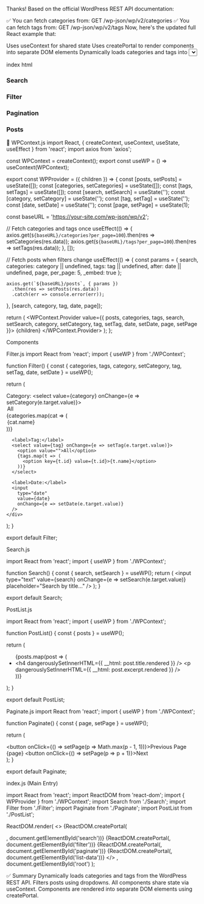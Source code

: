 Thanks! Based on the official WordPress REST API documentation:

✅ You can fetch categories from:
GET /wp-json/wp/v2/categories
✅ You can fetch tags from:
GET /wp-json/wp/v2/tags
Now, here's the updated full React example that:

Uses useContext for shared state
Uses createPortal to render components into separate DOM elements
Dynamically loads categories and tags into <select> dropdowns
Filters posts by selected category and tag
Applies search and date filtering
Supports pagination

index html

<!DOCTYPE html>
<html lang="en">
<head>
  <meta charset="UTF-8" />
  <title>WordPress React Portal App</title>
</head>
<body>
  <div id="root" style="display: none;"></div>

  <div id="search"><h3>Search</h3></div>
  <div id="filter"><h3>Filter</h3></div>
  <div id="paginate"><h3>Pagination</h3></div>
  <div id="list-data"><h3>Posts</h3></div>

  <script src="main.js"></script>
</body>
</html>


🧩 WPContext.js
import React, { createContext, useContext, useState, useEffect } from 'react';
import axios from 'axios';

const WPContext = createContext();
export const useWP = () => useContext(WPContext);

export const WPProvider = ({ children }) => {
  const [posts, setPosts] = useState([]);
  const [categories, setCategories] = useState([]);
  const [tags, setTags] = useState([]);
  const [search, setSearch] = useState('');
  const [category, setCategory] = useState('');
  const [tag, setTag] = useState('');
  const [date, setDate] = useState('');
  const [page, setPage] = useState(1);

  const baseURL = 'https://your-site.com/wp-json/wp/v2';

  // Fetch categories and tags once
  useEffect(() => {
    axios.get(`${baseURL}/categories?per_page=100`).then(res => setCategories(res.data));
    axios.get(`${baseURL}/tags?per_page=100`).then(res => setTags(res.data));
  }, []);

  // Fetch posts when filters change
  useEffect(() => {
    const params = {
      search,
      categories: category || undefined,
      tags: tag || undefined,
      after: date || undefined,
      page,
      per_page: 5,
      _embed: true
    };

    axios.get(`${baseURL}/posts`, { params })
      .then(res => setPosts(res.data))
      .catch(err => console.error(err));
  }, [search, category, tag, date, page]);

  return (
    <WPContext.Provider value={{
      posts, categories, tags,
      search, setSearch,
      category, setCategory,
      tag, setTag,
      date, setDate,
      page, setPage
    }}>
      {children}
    </WPContext.Provider>
  );
};

Components

Filter.js
import React from 'react';
import { useWP } from './WPContext';

function Filter() {
  const {
    categories, tags,
    category, setCategory,
    tag, setTag,
    date, setDate
  } = useWP();

  return (
    <div>
      <label>Category:</label>
      <select value={category} onChange={e => setCategory(e.target.value)}>
        <option value="">All</option>
        {categories.map(cat => (
          <option key={cat.id} value={cat.id}>{cat.name}</option>
        ))}
      </select>

      <label>Tag:</label>
      <select value={tag} onChange={e => setTag(e.target.value)}>
        <option value="">All</option>
        {tags.map(t => (
          <option key={t.id} value={t.id}>{t.name}</option>
        ))}
      </select>

      <label>Date:</label>
      <input
        type="date"
        value={date}
        onChange={e => setDate(e.target.value)}
      />
    </div>
  );
}

export default Filter;

Search.js

import React from 'react';
import { useWP } from './WPContext';

function Search() {
  const { search, setSearch } = useWP();
  return (
    <input
      type="text"
      value={search}
      onChange={e => setSearch(e.target.value)}
      placeholder="Search by title..."
    />
  );
}

export default Search;

PostList.js

import React from 'react';
import { useWP } from './WPContext';

function PostList() {
  const { posts } = useWP();

  return (
    <ul>
      {posts.map(post => (
        <li key={post.id}>
          <h4 dangerouslySetInnerHTML={{ __html: post.title.rendered }} />
          <p dangerouslySetInnerHTML={{ __html: post.excerpt.rendered }} />
        </li>
      ))}
    </ul>
  );
}

export default PostList;

Paginate.js
import React from 'react';
import { useWP } from './WPContext';

function Paginate() {
  const { page, setPage } = useWP();

  return (
    <div>
      <button onClick={() => setPage(p => Math.max(p - 1, 1))}>Previous</button>
      <span> Page {page} </span>
      <button onClick={() => setPage(p => p + 1)}>Next</button>
    </div>
  );
}

export default Paginate;

index.js (Main Entry)

import React from 'react';
import ReactDOM from 'react-dom';
import { WPProvider } from './WPContext';
import Search from './Search';
import Filter from './Filter';
import Paginate from './Paginate';
import PostList from './PostList';

ReactDOM.render(
  <WPProvider>
    <>
      {ReactDOM.createPortal(<Search />, document.getElementById('search'))}
      {ReactDOM.createPortal(<Filter />, document.getElementById('filter'))}
      {ReactDOM.createPortal(<Paginate />, document.getElementById('paginate'))}
      {ReactDOM.createPortal(<PostList />, document.getElementById('list-data'))}
    </>
  </WPProvider>,
  document.getElementById('root')
);

✅ Summary
Dynamically loads categories and tags from the WordPress REST API.
Filters posts using dropdowns.
All components share state via useContext.
Components are rendered into separate DOM elements using createPortal.